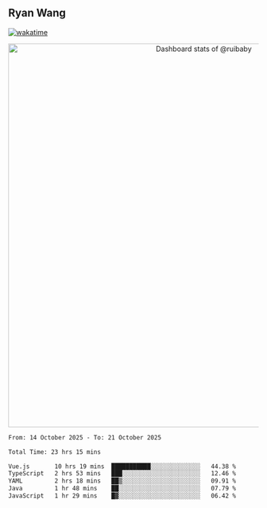 ## Ryan Wang

[![wakatime](https://wakatime.com/badge/user/6f4ce45f-b03c-4eb3-b701-4b95e0885d94.svg)](https://wakatime.com/@6f4ce45f-b03c-4eb3-b701-4b95e0885d94)

<!-- Copy-paste in your Readme.md file -->

<a href="https://next.ossinsight.io/widgets/official/compose-user-dashboard-stats?user_id=21301288" target="_blank" style="display: block" align="center">
  <picture>
    <source media="(prefers-color-scheme: dark)" srcset="https://next.ossinsight.io/widgets/official/compose-user-dashboard-stats/thumbnail.png?user_id=21301288&image_size=auto&color_scheme=dark" width="771" height="auto">
    <img alt="Dashboard stats of @ruibaby" src="https://next.ossinsight.io/widgets/official/compose-user-dashboard-stats/thumbnail.png?user_id=21301288&image_size=auto&color_scheme=light" width="771" height="auto">
  </picture>
</a>

<!-- Made with [OSS Insight](https://ossinsight.io/) -->


<!--START_SECTION:waka-->

```txt
From: 14 October 2025 - To: 21 October 2025

Total Time: 23 hrs 15 mins

Vue.js       10 hrs 19 mins  ███████████░░░░░░░░░░░░░░   44.38 %
TypeScript   2 hrs 53 mins   ███░░░░░░░░░░░░░░░░░░░░░░   12.46 %
YAML         2 hrs 18 mins   ██▒░░░░░░░░░░░░░░░░░░░░░░   09.91 %
Java         1 hr 48 mins    ██░░░░░░░░░░░░░░░░░░░░░░░   07.79 %
JavaScript   1 hr 29 mins    █▓░░░░░░░░░░░░░░░░░░░░░░░   06.42 %
```

<!--END_SECTION:waka-->
